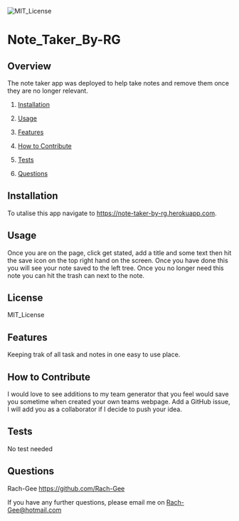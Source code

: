 ![MIT_License](https://img.shields.io/badge/MIT_License-License-green)
  
# Note_Taker_By-RG

## Overview
        
The note taker app was deployed to help take notes and remove them once they are no longer relevant. 

1. [Installation](#Installation)

2. [Usage](#Usage)

3. [Features](#Features)

4. [How to Contribute](#How-to-Contribute)

5. [Tests](#Tests)

6. [Questions](#Questions)
        
## Installation
       
To utalise this app navigate to https://note-taker-by-rg.herokuapp.com. 
       
## Usage
       
Once you are on the page, click get stated, add a title and some text then hit the save icon on the top right hand on the screen. Once you have done this you will see your note saved to the left tree. Once you no longer need this note you can hit the trash can next to the note. 

## License

MIT_License
       
## Features
       
Keeping trak of all task and notes in one easy to use place. 
        
## How to Contribute
        
I would love to see additions to my team generator that you feel would save you sometime when created your own teams webpage. Add a GitHub issue, I will add you as a collaborator if I decide to push your idea.
        
## Tests
No test needed
    
## Questions
Rach-Gee
https://github.com/Rach-Gee

If you have any further questions, please email me on Rach-Gee@hotmail.com
